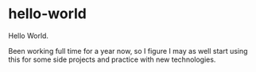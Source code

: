 # hello-world
Hello World.

Been working full time for a year now, so I figure I may as well start using this for some side projects and practice with new technologies.
